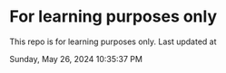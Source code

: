 # For learning purposes only
This repo is for learning purposes only.
Last updated at

Sunday, May 26, 2024 10:35:37 PM

